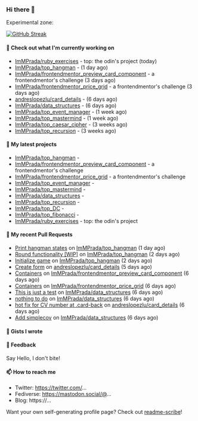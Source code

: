 ### Hi there 👋

Experimental zone:

[![GitHub Streak](https://github-readme-stats.vercel.app/api/top-langs/?username=immprada)](https://git.io/streak-stats)



#### 👷 Check out what I'm currently working on

- [ImMPrada/ruby_exercises](https://github.com/ImMPrada/ruby_exercises) - top: the odin&#39;s project (today)
- [ImMPrada/top_hangman](https://github.com/ImMPrada/top_hangman) -  (1 day ago)
- [ImMPrada/frontendmentor_preview_card_component](https://github.com/ImMPrada/frontendmentor_preview_card_component) - a frontendmentor&#39;s challenge (3 days ago)
- [ImMPrada/frontendmentor_price_grid](https://github.com/ImMPrada/frontendmentor_price_grid) - a frontendmentor&#39;s challenge (3 days ago)
- [andreslopezlu/card_details](https://github.com/andreslopezlu/card_details) -  (6 days ago)
- [ImMPrada/data_structures](https://github.com/ImMPrada/data_structures) -  (6 days ago)
- [ImMPrada/top_event_manager](https://github.com/ImMPrada/top_event_manager) -  (1 week ago)
- [ImMPrada/top_mastermind](https://github.com/ImMPrada/top_mastermind) -  (1 week ago)
- [ImMPrada/top_caesar_cipher](https://github.com/ImMPrada/top_caesar_cipher) -  (3 weeks ago)
- [ImMPrada/top_recursion](https://github.com/ImMPrada/top_recursion) -  (3 weeks ago)

#### 🌱 My latest projects

- [ImMPrada/top_hangman](https://github.com/ImMPrada/top_hangman) - 
- [ImMPrada/frontendmentor_preview_card_component](https://github.com/ImMPrada/frontendmentor_preview_card_component) - a frontendmentor&#39;s challenge
- [ImMPrada/frontendmentor_price_grid](https://github.com/ImMPrada/frontendmentor_price_grid) - a frontendmentor&#39;s challenge
- [ImMPrada/top_event_manager](https://github.com/ImMPrada/top_event_manager) - 
- [ImMPrada/top_mastermind](https://github.com/ImMPrada/top_mastermind) - 
- [ImMPrada/data_structures](https://github.com/ImMPrada/data_structures) - 
- [ImMPrada/top_recursion](https://github.com/ImMPrada/top_recursion) - 
- [ImMPrada/top_DC](https://github.com/ImMPrada/top_DC) - 
- [ImMPrada/top_fibonacci](https://github.com/ImMPrada/top_fibonacci) - 
- [ImMPrada/ruby_exercises](https://github.com/ImMPrada/ruby_exercises) - top: the odin&#39;s project

#### 🔨 My recent Pull Requests

- [Print hangman states](https://github.com/ImMPrada/top_hangman/pull/3) on [ImMPrada/top_hangman](https://github.com/ImMPrada/top_hangman) (1 day ago)
- [Round functionality [WIP]](https://github.com/ImMPrada/top_hangman/pull/2) on [ImMPrada/top_hangman](https://github.com/ImMPrada/top_hangman) (2 days ago)
- [Initialize game](https://github.com/ImMPrada/top_hangman/pull/1) on [ImMPrada/top_hangman](https://github.com/ImMPrada/top_hangman) (2 days ago)
- [Create form](https://github.com/andreslopezlu/card_details/pull/4) on [andreslopezlu/card_details](https://github.com/andreslopezlu/card_details) (5 days ago)
- [Containers](https://github.com/ImMPrada/frontendmentor_preview_card_component/pull/1) on [ImMPrada/frontendmentor_preview_card_component](https://github.com/ImMPrada/frontendmentor_preview_card_component) (6 days ago)
- [Containers](https://github.com/ImMPrada/frontendmentor_price_grid/pull/1) on [ImMPrada/frontendmentor_price_grid](https://github.com/ImMPrada/frontendmentor_price_grid) (6 days ago)
- [This is just a test](https://github.com/ImMPrada/data_structures/pull/8) on [ImMPrada/data_structures](https://github.com/ImMPrada/data_structures) (6 days ago)
- [nothing to do](https://github.com/ImMPrada/data_structures/pull/6) on [ImMPrada/data_structures](https://github.com/ImMPrada/data_structures) (6 days ago)
- [hot fix for CV number at .card-back](https://github.com/andreslopezlu/card_details/pull/3) on [andreslopezlu/card_details](https://github.com/andreslopezlu/card_details) (6 days ago)
- [Add simplecov](https://github.com/ImMPrada/data_structures/pull/5) on [ImMPrada/data_structures](https://github.com/ImMPrada/data_structures) (6 days ago)

#### 📓 Gists I wrote



#### 💬 Feedback

Say Hello, I don't bite!

#### 📫 How to reach me

- Twitter: https://twitter.com/...
- Fediverse: https://mastodon.social/@...
- Blog: https://...

Want your own self-generating profile page? Check out [readme-scribe](https://github.com/muesli/readme-scribe)!
